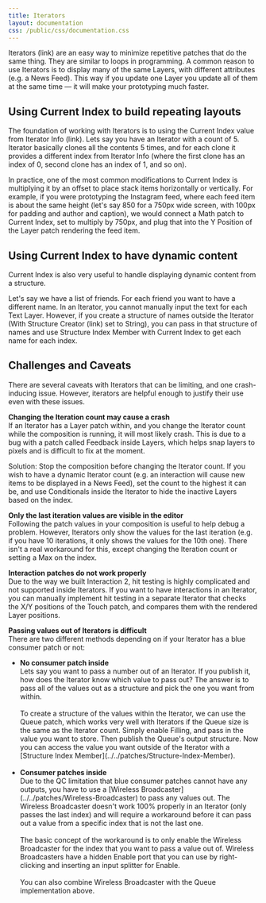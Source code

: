 ```yaml
---
title: Iterators
layout: documentation
css: /public/css/documentation.css
---
```


Iterators (link) are an easy way to minimize repetitive patches that do the same thing. They are similar to loops in programming. A common reason to use Iterators is to display many of the same Layers, with different attributes (e.g. a News Feed). This way if you update one Layer you update all of them at the same time &mdash; it will make your prototyping much faster.

## Using Current Index to build repeating layouts
The foundation of working with Iterators is to using the Current Index value from Iterator Info (link). Lets say you have an Iterator with a count of 5. Iterator basically clones all the contents 5 times, and for each clone it provides a different index from Iterator Info (where the first clone has an index of 0, second clone has an index of 1, and so on).

In practice, one of the most common modifications to Current Index is multiplying it by an offset to place stack items horizontally or vertically. For example, if you were prototyping the Instagram feed, where each feed item is about the same height (let's say 850 for a 750px wide screen, with 100px for padding and author and caption), we would connect a Math patch to Current Index, set to multiply by 750px, and plug that into the Y Position of the Layer patch rendering the feed item.

## Using Current Index to have dynamic content
Current Index is also very useful to handle displaying dynamic content from a structure.

Let's say we have a list of friends. For each friend you want to have a different name. In an Iterator, you cannot manually input the text for each Text Layer. However, if you create a structure of names outside the Iterator (With Structure Creator (link) set to String), you can pass in that structure of names and use Structure Index Member with Current Index to get each name for each index.

## Challenges and Caveats
There are several caveats with Iterators that can be limiting, and one crash-inducing issue. However, iterators are helpful enough to justify their use even with these issues.

  **Changing the Iteration count may cause a crash**
  <br>
  If an Iterator has a Layer patch within, and you change the Iterator count while the composition is running, it will most likely crash. This is due to a bug with a patch called Feedback inside Layers, which helps snap layers to pixels and is difficult to fix at the moment.

  Solution: Stop the composition before changing the Iterator count. If you wish to have a dynamic Iterator count (e.g. an interaction will cause new items to be displayed in a News Feed), set the count to the highest it can be, and use Conditionals inside the Iterator to hide the inactive Layers based on the index.

  **Only the last iteration values are visible in the editor**
  <br>
  Following the patch values in your composition is useful to help debug a problem. However, Iterators only show the values for the last iteration (e.g. if you have 10 iterations, it only shows the values for the 10th one). There isn't a real workaround for this, except changing the Iteration count or setting a Max on the index.

  **Interaction patches do not work properly**
  <br>
  Due to the way we built Interaction 2, hit testing is highly complicated and not supported inside Iterators. If you want to have interactions in an Iterator, you can manually implement hit testing in a separate Iterator that checks the X/Y positions of the Touch patch, and compares them with the rendered Layer positions.

  **Passing values out of Iterators is difficult**
  <br>
  There are two different methods depending on if your Iterator has a blue consumer patch or not:

  <ul class="bulleted-list">
  	<li>
      <strong>No consumer patch inside</strong>
      <br>
      Lets say you want to pass a number out of an Iterator. If you publish it, how does the Iterator know which value to pass out? The answer is to pass all of the values out as a structure and pick the one you want from within.
      <br><br>
      To create a structure of the values within the Iterator, we can use the Queue patch, which works very well with Iterators if the Queue size is the same as the Iterator count. Simply enable Filling, and pass in the value you want to store. Then publish the Queue's output structure. Now you can access the value you want outside of the Iterator with a [Structure Index Member](../../patches/Structure-Index-Member).
      <br><br>
    </li>
    <li>
      <strong>Consumer patches inside</strong>
      <br>
      Due to the QC limitation that blue consumer patches cannot have any outputs, you have to use a [Wireless Broadcaster](../../patches/Wireless-Broadcaster) to pass any values out. The Wireless Broadcaster doesn't work 100% properly in an Iterator (only passes the last index) and will require a workaround before it can pass out a value from a specific index that is not the last one.
      <br><br>
      The basic concept of the workaround is to only enable the Wireless Broadcaster for the index that you want to pass a value out of. Wireless Broadcasters have a hidden Enable port that you can use by right-clicking and inserting an input splitter for Enable.
      <br><br>
      You can also combine Wireless Broadcaster with the Queue implementation above.
    </li>
  </ul>
